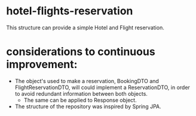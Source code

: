 # hotel-flights-reservation
This structure can provide a simple Hotel and Flight reservation.

# considerations to continuous improvement:
- The object's used to make a reservation, BookingDTO and FlightReservationDTO, will could implement a ReservationDTO, in order to avoid redundant information between both objects.
  - The same can be applied to Response object.
- The structure of the repository was inspired by Spring JPA.
